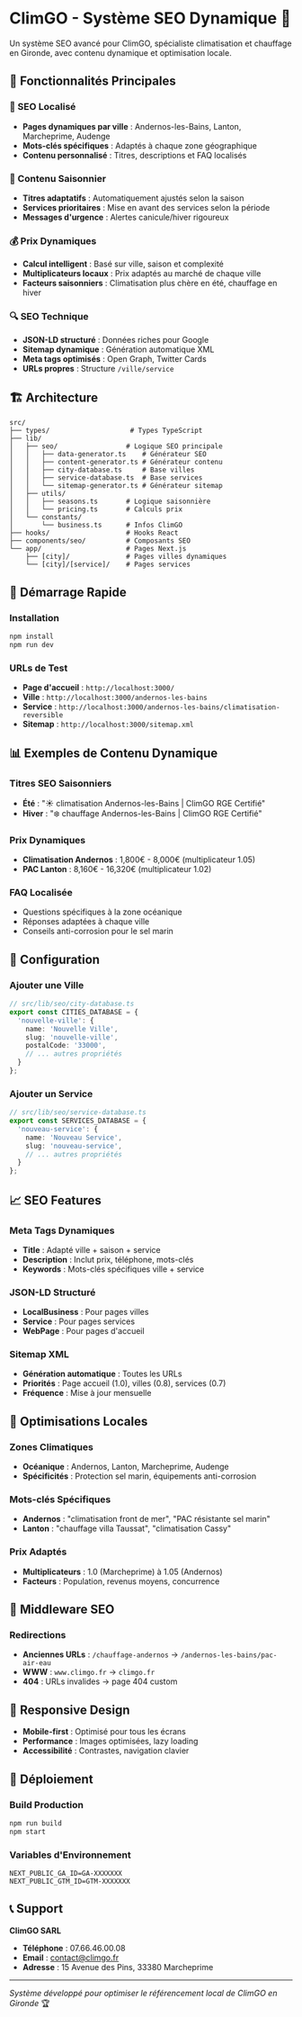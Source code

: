 # ClimGO - Système SEO Dynamique 🚀

Un système SEO avancé pour ClimGO, spécialiste climatisation et chauffage en Gironde, avec contenu dynamique et optimisation locale.

## 🌟 Fonctionnalités Principales

### 📍 SEO Localisé
- **Pages dynamiques par ville** : Andernos-les-Bains, Lanton, Marcheprime, Audenge
- **Mots-clés spécifiques** : Adaptés à chaque zone géographique
- **Contenu personnalisé** : Titres, descriptions et FAQ localisés

### 📅 Contenu Saisonnier
- **Titres adaptatifs** : Automatiquement ajustés selon la saison
- **Services prioritaires** : Mise en avant des services selon la période
- **Messages d'urgence** : Alertes canicule/hiver rigoureux

### 💰 Prix Dynamiques
- **Calcul intelligent** : Basé sur ville, saison et complexité
- **Multiplicateurs locaux** : Prix adaptés au marché de chaque ville
- **Facteurs saisonniers** : Climatisation plus chère en été, chauffage en hiver

### 🔍 SEO Technique
- **JSON-LD structuré** : Données riches pour Google
- **Sitemap dynamique** : Génération automatique XML
- **Meta tags optimisés** : Open Graph, Twitter Cards
- **URLs propres** : Structure `/ville/service`

## 🏗️ Architecture

```
src/
├── types/                    # Types TypeScript
├── lib/
│   ├── seo/                 # Logique SEO principale
│   │   ├── data-generator.ts    # Générateur SEO
│   │   ├── content-generator.ts # Générateur contenu
│   │   ├── city-database.ts     # Base villes
│   │   ├── service-database.ts  # Base services
│   │   └── sitemap-generator.ts # Générateur sitemap
│   ├── utils/
│   │   ├── seasons.ts       # Logique saisonnière
│   │   └── pricing.ts       # Calculs prix
│   └── constants/
│       └── business.ts      # Infos ClimGO
├── hooks/                   # Hooks React
├── components/seo/          # Composants SEO
└── app/                     # Pages Next.js
    ├── [city]/              # Pages villes dynamiques
    └── [city]/[service]/    # Pages services
```

## 🚀 Démarrage Rapide

### Installation
```bash
npm install
npm run dev
```

### URLs de Test
- **Page d'accueil** : `http://localhost:3000/`
- **Ville** : `http://localhost:3000/andernos-les-bains`
- **Service** : `http://localhost:3000/andernos-les-bains/climatisation-reversible`
- **Sitemap** : `http://localhost:3000/sitemap.xml`

## 📊 Exemples de Contenu Dynamique

### Titres SEO Saisonniers
- **Été** : "☀️ climatisation Andernos-les-Bains | ClimGO RGE Certifié"
- **Hiver** : "❄️ chauffage Andernos-les-Bains | ClimGO RGE Certifié"

### Prix Dynamiques
- **Climatisation Andernos** : 1,800€ - 8,000€ (multiplicateur 1.05)
- **PAC Lanton** : 8,160€ - 16,320€ (multiplicateur 1.02)

### FAQ Localisée
- Questions spécifiques à la zone océanique
- Réponses adaptées à chaque ville
- Conseils anti-corrosion pour le sel marin

## 🔧 Configuration

### Ajouter une Ville
```typescript
// src/lib/seo/city-database.ts
export const CITIES_DATABASE = {
  'nouvelle-ville': {
    name: 'Nouvelle Ville',
    slug: 'nouvelle-ville',
    postalCode: '33000',
    // ... autres propriétés
  }
};
```

### Ajouter un Service
```typescript
// src/lib/seo/service-database.ts
export const SERVICES_DATABASE = {
  'nouveau-service': {
    name: 'Nouveau Service',
    slug: 'nouveau-service',
    // ... autres propriétés
  }
};
```

## 📈 SEO Features

### Meta Tags Dynamiques
- **Title** : Adapté ville + saison + service
- **Description** : Inclut prix, téléphone, mots-clés
- **Keywords** : Mots-clés spécifiques ville + service

### JSON-LD Structuré
- **LocalBusiness** : Pour pages villes
- **Service** : Pour pages services
- **WebPage** : Pour pages d'accueil

### Sitemap XML
- **Génération automatique** : Toutes les URLs
- **Priorités** : Page accueil (1.0), villes (0.8), services (0.7)
- **Fréquence** : Mise à jour mensuelle

## 🎯 Optimisations Locales

### Zones Climatiques
- **Océanique** : Andernos, Lanton, Marcheprime, Audenge
- **Spécificités** : Protection sel marin, équipements anti-corrosion

### Mots-clés Spécifiques
- **Andernos** : "climatisation front de mer", "PAC résistante sel marin"
- **Lanton** : "chauffage villa Taussat", "climatisation Cassy"

### Prix Adaptés
- **Multiplicateurs** : 1.0 (Marcheprime) à 1.05 (Andernos)
- **Facteurs** : Population, revenus moyens, concurrence

## 🔄 Middleware SEO

### Redirections
- **Anciennes URLs** : `/chauffage-andernos` → `/andernos-les-bains/pac-air-eau`
- **WWW** : `www.climgo.fr` → `climgo.fr`
- **404** : URLs invalides → page 404 custom

## 📱 Responsive Design

- **Mobile-first** : Optimisé pour tous les écrans
- **Performance** : Images optimisées, lazy loading
- **Accessibilité** : Contrastes, navigation clavier

## 🚀 Déploiement

### Build Production
```bash
npm run build
npm start
```

### Variables d'Environnement
```env
NEXT_PUBLIC_GA_ID=GA-XXXXXXX
NEXT_PUBLIC_GTM_ID=GTM-XXXXXXX
```

## 📞 Support

**ClimGO SARL**
- **Téléphone** : 07.66.46.00.08
- **Email** : contact@climgo.fr
- **Adresse** : 15 Avenue des Pins, 33380 Marcheprime

---

*Système développé pour optimiser le référencement local de ClimGO en Gironde* 🏆
